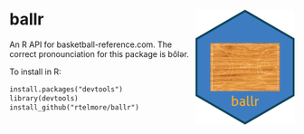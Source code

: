 # ballr <img src="man/figures/court.png" width = "175" align="right" />

An R API for basketball-reference.com.  The correct pronounciation for this 
package is bôlər. 

To install in R:

```
install.packages("devtools")
library(devtools)
install_github("rtelmore/ballr")
```
